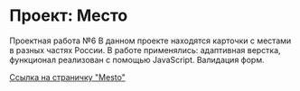 # Проект: Место

Проектная работа №6
В данном проекте находятся карточки с местами в разных частях России.
В работе применялись: адаптивная верстка, функционал реализован с помощью JavaScript. 
Валидация форм.

 [Ссылка на страничку "Mesto"](https://iuzhakova-natalia.github.io/mesto/)

